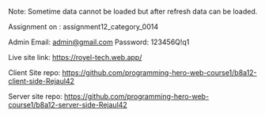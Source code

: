Note: Sometime data cannot be loaded but after refresh data can be loaded.

Assignment on : assignment12_category_0014

Admin Email: admin@gmail.com
Password: 123456Q!q1

Live site link: https://royel-tech.web.app/

Client Site repo: https://github.com/programming-hero-web-course1/b8a12-client-side-Rejaul42

Server site repo: https://github.com/programming-hero-web-course1/b8a12-server-side-Rejaul42
